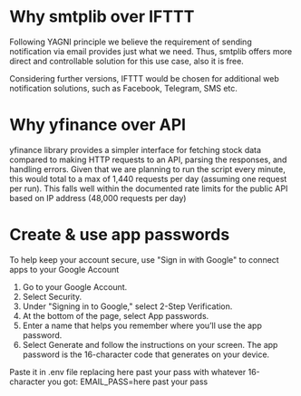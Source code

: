 
# Why smtplib over IFTTT
Following YAGNI principle we believe the requirement of sending notification via email provides just what we need. Thus, smtplib offers more direct and controllable solution for this use case, also it is free.

Considering further versions, IFTTT would be chosen for additional web notification solutions, such as Facebook, Telegram, SMS etc. 

# Why yfinance over API
yfinance library provides a simpler interface for fetching stock data compared to making HTTP requests to an API, parsing the responses, and handling errors. Given that we are planning to run the script every minute, this would total to a max of 1,440 requests per day (assuming one request per run). This falls well within the documented rate limits for the public API based on IP address (48,000 requests per day)

# Create & use app passwords

To help keep your account secure, use "Sign in with Google" to connect apps to your Google Account

1. Go to your Google Account.
2. Select Security.
3. Under "Signing in to Google," select 2-Step Verification.
4. At the bottom of the page, select App passwords.
5. Enter a name that helps you remember where you’ll use the app password.
6. Select Generate and follow the instructions on your screen. The app password is the 16-character code that generates on your device.

Paste it in .env file replacing here past your pass with whatever 16-character you got:
EMAIL_PASS=here past your pass

